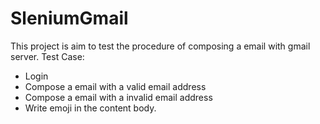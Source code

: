 # SleniumGmail

This project is aim to test the procedure of composing a email with gmail server.
Test Case:
- Login
- Compose a email with a valid email address
- Compose a email with a invalid email address
- Write emoji in the content body.
